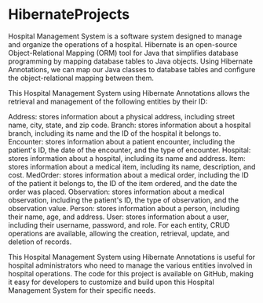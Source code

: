 # HibernateProjects

Hospital Management System is a software system designed to manage and organize the operations of a hospital. Hibernate is an open-source Object-Relational Mapping (ORM) tool for Java that simplifies database programming by mapping database tables to Java objects. Using Hibernate Annotations, we can map our Java classes to database tables and configure the object-relational mapping between them.

This Hospital Management System using Hibernate Annotations allows the retrieval and management of the following entities by their ID:

Address: stores information about a physical address, including street name, city, state, and zip code.
Branch: stores information about a hospital branch, including its name and the ID of the hospital it belongs to.
Encounter: stores information about a patient encounter, including the patient's ID, the date of the encounter, and the type of encounter.
Hospital: stores information about a hospital, including its name and address.
Item: stores information about a medical item, including its name, description, and cost.
MedOrder: stores information about a medical order, including the ID of the patient it belongs to, the ID of the item ordered, and the date the order was placed.
Observation: stores information about a medical observation, including the patient's ID, the type of observation, and the observation value.
Person: stores information about a person, including their name, age, and address.
User: stores information about a user, including their username, password, and role.
For each entity, CRUD operations are available, allowing the creation, retrieval, update, and deletion of records.

This Hospital Management System using Hibernate Annotations is useful for hospital administrators who need to manage the various entities involved in hospital operations. The code for this project is available on GitHub, making it easy for developers to customize and build upon this Hospital Management System for their specific needs.





